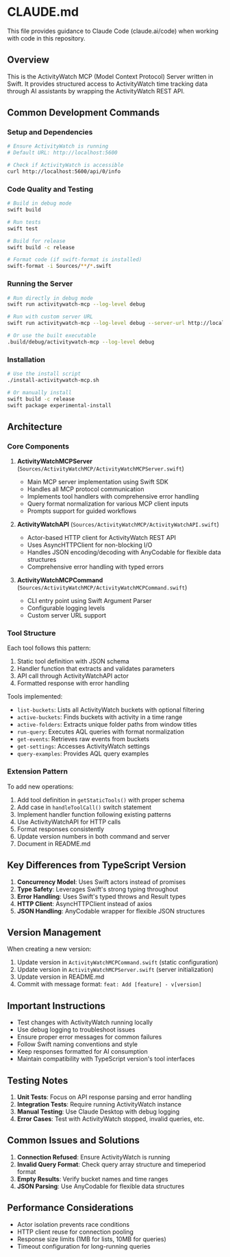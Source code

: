 # CLAUDE.md

This file provides guidance to Claude Code (claude.ai/code) when working with code in this repository.

## Overview

This is the ActivityWatch MCP (Model Context Protocol) Server written in Swift. It provides structured access to ActivityWatch time tracking data through AI assistants by wrapping the ActivityWatch REST API.

## Common Development Commands

### Setup and Dependencies

```bash
# Ensure ActivityWatch is running
# Default URL: http://localhost:5600

# Check if ActivityWatch is accessible
curl http://localhost:5600/api/0/info
```

### Code Quality and Testing

```bash
# Build in debug mode
swift build

# Run tests
swift test

# Build for release
swift build -c release

# Format code (if swift-format is installed)
swift-format -i Sources/**/*.swift
```

### Running the Server

```bash
# Run directly in debug mode
swift run activitywatch-mcp --log-level debug

# Run with custom server URL
swift run activitywatch-mcp --log-level debug --server-url http://localhost:5600

# Or use the built executable
.build/debug/activitywatch-mcp --log-level debug
```

### Installation

```bash
# Use the install script
./install-activitywatch-mcp.sh

# Or manually install
swift build -c release
swift package experimental-install
```

## Architecture

### Core Components

1. **ActivityWatchMCPServer** (`Sources/ActivityWatchMCP/ActivityWatchMCPServer.swift`)
   - Main MCP server implementation using Swift SDK
   - Handles all MCP protocol communication
   - Implements tool handlers with comprehensive error handling
   - Query format normalization for various MCP client inputs
   - Prompts support for guided workflows

2. **ActivityWatchAPI** (`Sources/ActivityWatchMCP/ActivityWatchAPI.swift`)
   - Actor-based HTTP client for ActivityWatch REST API
   - Uses AsyncHTTPClient for non-blocking I/O
   - Handles JSON encoding/decoding with AnyCodable for flexible data structures
   - Comprehensive error handling with typed errors

3. **ActivityWatchMCPCommand** (`Sources/ActivityWatchMCP/ActivityWatchMCPCommand.swift`)
   - CLI entry point using Swift Argument Parser
   - Configurable logging levels
   - Custom server URL support

### Tool Structure

Each tool follows this pattern:
1. Static tool definition with JSON schema
2. Handler function that extracts and validates parameters
3. API call through ActivityWatchAPI actor
4. Formatted response with error handling

Tools implemented:
- `list-buckets`: Lists all ActivityWatch buckets with optional filtering
- `active-buckets`: Finds buckets with activity in a time range
- `active-folders`: Extracts unique folder paths from window titles
- `run-query`: Executes AQL queries with format normalization
- `get-events`: Retrieves raw events from buckets
- `get-settings`: Accesses ActivityWatch settings
- `query-examples`: Provides AQL query examples

### Extension Pattern

To add new operations:
1. Add tool definition in `getStaticTools()` with proper schema
2. Add case in `handleToolCall()` switch statement
3. Implement handler function following existing patterns
4. Use ActivityWatchAPI for HTTP calls
5. Format responses consistently
6. Update version numbers in both command and server
7. Document in README.md

## Key Differences from TypeScript Version

1. **Concurrency Model**: Uses Swift actors instead of promises
2. **Type Safety**: Leverages Swift's strong typing throughout
3. **Error Handling**: Uses Swift's typed throws and Result types
4. **HTTP Client**: AsyncHTTPClient instead of axios
5. **JSON Handling**: AnyCodable wrapper for flexible JSON structures

## Version Management

When creating a new version:
1. Update version in `ActivityWatchMCPCommand.swift` (static configuration)
2. Update version in `ActivityWatchMCPServer.swift` (server initialization)
3. Update version in README.md
4. Commit with message format: `feat: Add [feature] - v[version]`

## Important Instructions

- Test changes with ActivityWatch running locally
- Use debug logging to troubleshoot issues
- Ensure proper error messages for common failures
- Follow Swift naming conventions and style
- Keep responses formatted for AI consumption
- Maintain compatibility with TypeScript version's tool interfaces

## Testing Notes

1. **Unit Tests**: Focus on API response parsing and error handling
2. **Integration Tests**: Require running ActivityWatch instance
3. **Manual Testing**: Use Claude Desktop with debug logging
4. **Error Cases**: Test with ActivityWatch stopped, invalid queries, etc.

## Common Issues and Solutions

1. **Connection Refused**: Ensure ActivityWatch is running
2. **Invalid Query Format**: Check query array structure and timeperiod format
3. **Empty Results**: Verify bucket names and time ranges
4. **JSON Parsing**: Use AnyCodable for flexible data structures

## Performance Considerations

- Actor isolation prevents race conditions
- HTTP client reuse for connection pooling
- Response size limits (1MB for lists, 10MB for queries)
- Timeout configuration for long-running queries